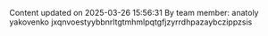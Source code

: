 Content updated on 2025-03-26 15:56:31
By team member: anatoly yakovenko
jxqnvoestyybbnrltgtmhmlpqtgfjzyrrdhpazaybczippzsis
